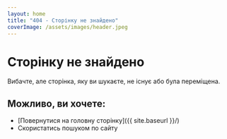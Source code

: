 ```yaml
---
layout: home
title: "404 - Сторінку не знайдено"
coverImage: /assets/images/header.jpeg
---
```


# Сторінку не знайдено

Вибачте, але сторінка, яку ви шукаєте, не існує або була переміщена.

## Можливо, ви хочете:

- [Повернутися на головну сторінку]({{ site.baseurl }}/)
- Скористатись пошуком по сайту

<style>
.search-container {
  max-width: 500px;
  margin: 2rem auto;
}

.input-group {
  margin-bottom: 1rem;
}

.btn-primary {
  background-color: #007bff;
  border-color: #007bff;
}

.btn-primary:hover {
  background-color: #0056b3;
  border-color: #0056b3;
}
</style> 